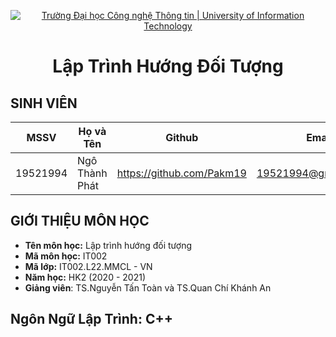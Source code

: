 <!-- Banner -->
<p align="center">
  <a href="https://www.uit.edu.vn/" title="Trường Đại học Công nghệ Thông tin" style="border: none;">
    <img src="https://i.imgur.com/WmMnSRt.png" alt="Trường Đại học Công nghệ Thông tin | University of Information Technology">
  </a>
</p>
<h1 align="center"><b>Lập Trình Hướng Đối Tượng</b></h>

## SINH VIÊN
 MSSV          | Họ và Tên              | Github                    | Email                   |
 ------------- | ---------------------- |---------------------------|------------------------- 
 19521994      | Ngô Thành Phát         |https://github.com/Pakm19  |19521994@gm.uit.edu.vn   |
 
 ## GIỚI THIỆU MÔN HỌC
* **Tên môn học:** Lập trình hướng đối tượng
* **Mã môn học:** IT002
* **Mã lớp:** IT002.L22.MMCL - VN
* **Năm học:** HK2 (2020 - 2021)
* **Giảng viên**: TS.Nguyễn Tấn Toàn và TS.Quan Chí Khánh An
 ## Ngôn Ngữ Lập Trình: C++
 

 
